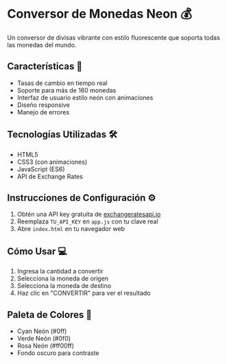 # Conversor de Monedas Neon 💰

Un conversor de divisas vibrante con estilo fluorescente que soporta todas las monedas del mundo.

## Características 🌟
- Tasas de cambio en tiempo real
- Soporte para más de 160 monedas
- Interfaz de usuario estilo neón con animaciones
- Diseño responsive
- Manejo de errores

## Tecnologías Utilizadas 🛠️
- HTML5
- CSS3 (con animaciones)
- JavaScript (ES6)
- API de Exchange Rates

## Instrucciones de Configuración ⚙️
1. Obtén una API key gratuita de [exchangeratesapi.io](https://www.exchangeratesapi.io/)
2. Reemplaza `TU_API_KEY` en `app.js` con tu clave real
3. Abre `index.html` en tu navegador web

## Cómo Usar 💻
1. Ingresa la cantidad a convertir
2. Selecciona la moneda de origen
3. Selecciona la moneda de destino
4. Haz clic en "CONVERTIR" para ver el resultado

## Paleta de Colores 🎨
- Cyan Neón (#0ff)
- Verde Neón (#0f0)
- Rosa Neón (#ff00ff)
- Fondo oscuro para contraste
